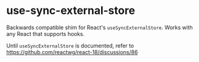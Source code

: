# use-sync-external-store

Backwards compatible shim for React's `useSyncExternalStore`. Works with any React that supports hooks.

Until `useSyncExternalStore` is documented, refer to <https://github.com/reactwg/react-18/discussions/86>
